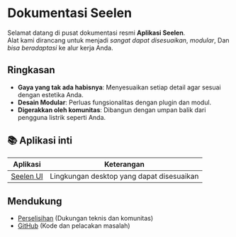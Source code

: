# **Dokumentasi Seelen**

Selamat datang di pusat dokumentasi resmi **Aplikasi Seelen**.\
Alat kami dirancang untuk menjadi _sangat dapat disesuaikan_, _modular_, Dan
_bisa beradaptasi_ ke alur kerja Anda.

## Ringkasan

- **Gaya yang tak ada habisnya**: Menyesuaikan setiap detail agar sesuai dengan
  estetika Anda.
- **Desain Modular**: Perluas fungsionalitas dengan plugin dan modul.
- **Digerakkan oleh komunitas**: Dibangun dengan umpan balik dari pengguna
  listrik seperti Anda.

## **📚 Aplikasi inti**

| Aplikasi                     | Keterangan                                |
| ---------------------------- | ----------------------------------------- |
| [Seelen UI](/apps/seelen-ui) | Lingkungan desktop yang dapat disesuaikan |

## Mendukung

- [Perselisihan](https://discord.gg/ABfASx5ZAJ) (Dukungan teknis dan komunitas)
- [GitHub](https://github.com/Seelen-Inc) (Kode dan pelacakan masalah)
